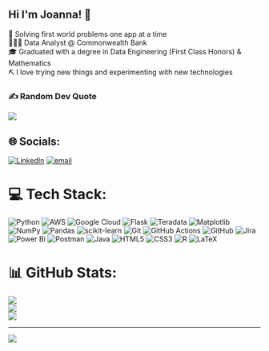 ## Hi I'm Joanna! 🥳

🧠  Solving first world problems one app at a time </br>
👩🏻‍💻  Data Analyst @ Commonwealth Bank </br>
🎓  Graduated with a degree in Data Engineering (First Class Honors) & Mathematics </br>
⛏️  I love trying new things and experimenting with new technologies </br>

### ✍️ Random Dev Quote
![](https://quotes-github-readme.vercel.app/api?type=horizontal&theme=gruvbox)

## 🌐 Socials:
[![LinkedIn](https://img.shields.io/badge/LinkedIn-%230077B5.svg?logo=linkedin&logoColor=white)](https://linkedin.com/in/https://www.linkedin.com/in/joannadgunawan/) [![email](https://img.shields.io/badge/Email-D14836?logo=gmail&logoColor=white)](mailto:joannadgunawan08@gmail.com) 

# 💻 Tech Stack:
![Python](https://img.shields.io/badge/python-3670A0?style=flat-square&logo=python&logoColor=ffdd54) ![AWS](https://img.shields.io/badge/AWS-%23FF9900.svg?style=flat-square&logo=amazon-aws&logoColor=white) ![Google Cloud](https://img.shields.io/badge/GoogleCloud-%234285F4.svg?style=flat-square&logo=google-cloud&logoColor=white) ![Flask](https://img.shields.io/badge/flask-%23000.svg?style=flat-square&logo=flask&logoColor=white) ![Teradata](https://img.shields.io/badge/Teradata-F37440?style=flat-square&logo=teradata&logoColor=white) ![Matplotlib](https://img.shields.io/badge/Matplotlib-%23ffffff.svg?style=flat-square&logo=Matplotlib&logoColor=black) ![NumPy](https://img.shields.io/badge/numpy-%23013243.svg?style=flat-square&logo=numpy&logoColor=white) ![Pandas](https://img.shields.io/badge/pandas-%23150458.svg?style=flat-square&logo=pandas&logoColor=white) ![scikit-learn](https://img.shields.io/badge/scikit--learn-%23F7931E.svg?style=flat-square&logo=scikit-learn&logoColor=white) ![Git](https://img.shields.io/badge/git-%23F05033.svg?style=flat-square&logo=git&logoColor=white) ![GitHub Actions](https://img.shields.io/badge/github%20actions-%232671E5.svg?style=flat-square&logo=githubactions&logoColor=white) ![GitHub](https://img.shields.io/badge/github-%23121011.svg?style=flat-square&logo=github&logoColor=white) ![Jira](https://img.shields.io/badge/jira-%230A0FFF.svg?style=flat-square&logo=jira&logoColor=white) ![Power Bi](https://img.shields.io/badge/power_bi-F2C811?style=flat-square&logo=powerbi&logoColor=black) ![Postman](https://img.shields.io/badge/Postman-FF6C37?style=flat-square&logo=postman&logoColor=white) ![Java](https://img.shields.io/badge/java-%23ED8B00.svg?style=flat-square&logo=openjdk&logoColor=white) ![HTML5](https://img.shields.io/badge/html5-%23E34F26.svg?style=flat-square&logo=html5&logoColor=white) ![CSS3](https://img.shields.io/badge/css3-%231572B6.svg?style=flat-square&logo=css3&logoColor=white) ![R](https://img.shields.io/badge/r-%23276DC3.svg?style=flat-square&logo=r&logoColor=white) ![LaTeX](https://img.shields.io/badge/latex-%23008080.svg?style=flat-square&logo=latex&logoColor=white)
# 📊 GitHub Stats:
![](https://github-readme-stats.vercel.app/api?username=jdg0812&theme=catppuccin_latte&hide_border=true&include_all_commits=false&count_private=false)<br/>
![](https://nirzak-streak-stats.vercel.app/?user=jdg0812&theme=catppuccin_latte&hide_border=true)<br/>
![](https://github-readme-stats.vercel.app/api/top-langs/?username=jdg0812&theme=catppuccin_latte&hide_border=true&include_all_commits=false&count_private=false&layout=compact)



---
[![](https://visitcount.itsvg.in/api?id=jdg0812&icon=0&color=1)](https://visitcount.itsvg.in)

<!-- Proudly created with GPRM ( https://gprm.itsvg.in ) -->
